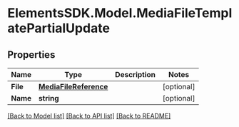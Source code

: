# ElementsSDK.Model.MediaFileTemplatePartialUpdate

## Properties

Name | Type | Description | Notes
------------ | ------------- | ------------- | -------------
**File** | [**MediaFileReference**](MediaFileReference.md) |  | [optional] 
**Name** | **string** |  | [optional] 

[[Back to Model list]](../README.md#documentation-for-models) [[Back to API list]](../README.md#documentation-for-api-endpoints) [[Back to README]](../README.md)

